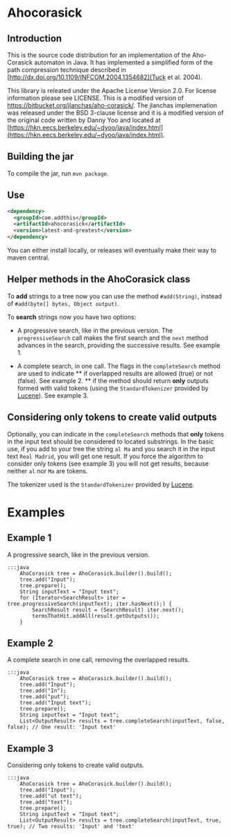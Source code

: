 # Ahocorasick

## Introduction

This is the source code distribution for an implementation of the Aho-Corasick automaton in Java.
It has implemented a simplified form of the path compression technique
described in [http://dx.doi.org/10.1109/INFCOM.2004.1354682](Tuck et al. 2004).

This library is releated under the Apache License Version 2.0.
For license information please see LICENSE. This is a modified version
of https://bitbucket.org/jlanchas/aho-corasick/. The jlanchas implemenation was
released under the BSD 3-clause license and it is a modified version of
the original code written by Danny Yoo and located at
[https://hkn.eecs.berkeley.edu/~dyoo/java/index.html](https://hkn.eecs.berkeley.edu/~dyoo/java/index.html).

## Building the jar

To compile the jar, run `mvn package`.

## Use

```xml
<dependency>
  <groupId>com.addthis</groupId>
  <artifactId>ahocorasick</artifactId>
  <version>latest-and-greatest</version>
</dependency>
```

You can either install locally, or releases will eventually make their
way to maven central.


## Helper methods in the AhoCorasick class

To **add** strings to a tree now you can use the method `#add(String)`, instead of
`#add(byte[] bytes, Object output)`.

To **search** strings now you have two options:

* A progressive search, like in the previous version. The `progressiveSearch` call makes
the first search and the `next` method advances in the search, providing the successive results.
See example 1.

* A complete search, in one call. The flags in the `completeSearch` method are used to
indicate
** if overlapped results are allowed (true) or not (false). See example 2.
** if the method should return **only** outputs formed with valid tokens (using the
`StandardTokenizer` provided by [Lucene](http://lucene.apache.org/core)). See example 3.

## Considering only tokens to create valid outputs

Optionally, you can indicate in the `completeSearch` methods that **only** tokens in the input text
should be considered to located substrings. In the basic use, if you add to your tree the string
`al Ma` and you search it in the input text `Real Madrid`, you will get one result. If you force
the algorithm to consider only tokens (see example 3) you will not get results, because neither
`al` nor `Ma` are tokens.

The tokenizer used is the `StandardTokenizer` provided by [Lucene](http://lucene.apache.org/core). 

# Examples

## Example 1

A progressive search, like in the previous version.

	:::java
		AhoCorasick tree = AhoCorasick.builder().build();
		tree.add("Input");
		tree.prepare();
		String inputText = "Input text";
		for (Iterator<SearchResult> iter = tree.progressiveSearch(inputText); iter.hasNext();) {
			SearchResult result = (SearchResult) iter.next();
			termsThatHit.addAll(result.getOutputs());
		}
		
## Example 2

A complete search in one call, removing the overlapped results.

	:::java
		AhoCorasick tree = AhoCorasick.builder().build();
		tree.add("Input");
		tree.add("In");
		tree.add("put");
		tree.add("Input text");
		tree.prepare();
		String inputText = "Input text";
		List<OutputResult> results = tree.completeSearch(inputText, false, false); // One result: 'Input text'
		
## Example 3

Considering only tokens to create valid outputs.

	:::java
		AhoCorasick tree = AhoCorasick.builder().build();
		tree.add("Input");
		tree.add("ut text");
		tree.add("text");
		tree.prepare();
		String inputText = "Input text";
		List<OutputResult> results = tree.completeSearch(inputText, true, true); // Two results: 'Input' and 'text'

